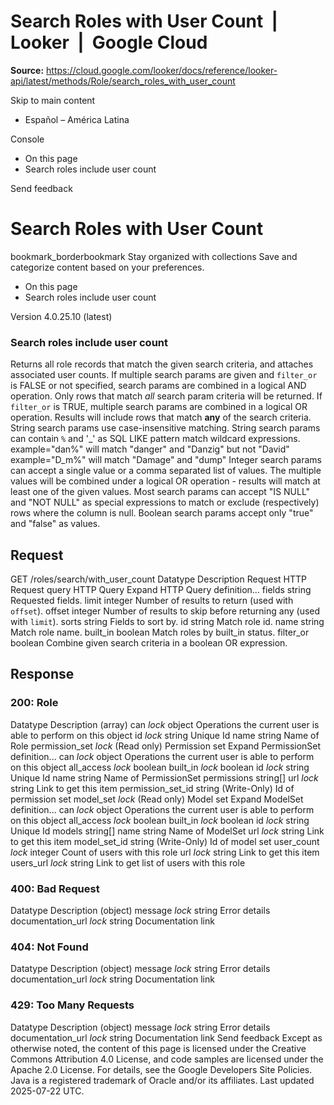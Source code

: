 # Search Roles with User Count  |  Looker  |  Google Cloud

**Source:** https://cloud.google.com/looker/docs/reference/looker-api/latest/methods/Role/search_roles_with_user_count

Skip to main content 


  * Español – América Latina

Console 
  * On this page
  * Search roles include user count




Send feedback 
#  Search Roles with User Count
bookmark_borderbookmark Stay organized with collections  Save and categorize content based on your preferences.
  * On this page
  * Search roles include user count


Version 4.0.25.10 (latest) 
### Search roles include user count
Returns all role records that match the given search criteria, and attaches associated user counts.
If multiple search params are given and `filter_or` is FALSE or not specified, search params are combined in a logical AND operation. Only rows that match _all_ search param criteria will be returned.
If `filter_or` is TRUE, multiple search params are combined in a logical OR operation. Results will include rows that match **any** of the search criteria.
String search params use case-insensitive matching. String search params can contain `%` and '_' as SQL LIKE pattern match wildcard expressions. example="dan%" will match "danger" and "Danzig" but not "David" example="D_m%" will match "Damage" and "dump"
Integer search params can accept a single value or a comma separated list of values. The multiple values will be combined under a logical OR operation - results will match at least one of the given values.
Most search params can accept "IS NULL" and "NOT NULL" as special expressions to match or exclude (respectively) rows where the column is null.
Boolean search params accept only "true" and "false" as values.
## Request
GET /roles/search/with_user_count 
Datatype
Description
Request
HTTP Request 
query
HTTP Query 
Expand HTTP Query definition... 
fields
string 
Requested fields.
limit
integer 
Number of results to return (used with `offset`).
offset
integer 
Number of results to skip before returning any (used with `limit`).
sorts
string 
Fields to sort by.
id
string 
Match role id.
name
string 
Match role name.
built_in
boolean 
Match roles by built_in status.
filter_or
boolean 
Combine given search criteria in a boolean OR expression.
## Response
### 200: Role
Datatype
Description
(array)
can
_lock_
object 
Operations the current user is able to perform on this object
id
_lock_
string 
Unique Id
name
string 
Name of Role
permission_set
_lock_
(Read only) Permission set
Expand PermissionSet definition... 
can
_lock_
object 
Operations the current user is able to perform on this object
all_access
_lock_
boolean 
built_in
_lock_
boolean 
id
_lock_
string 
Unique Id
name
string 
Name of PermissionSet
permissions
string[] 
url
_lock_
string 
Link to get this item
permission_set_id
string 
(Write-Only) Id of permission set
model_set
_lock_
(Read only) Model set
Expand ModelSet definition... 
can
_lock_
object 
Operations the current user is able to perform on this object
all_access
_lock_
boolean 
built_in
_lock_
boolean 
id
_lock_
string 
Unique Id
models
string[] 
name
string 
Name of ModelSet
url
_lock_
string 
Link to get this item
model_set_id
string 
(Write-Only) Id of model set
user_count
_lock_
integer 
Count of users with this role
url
_lock_
string 
Link to get this item
users_url
_lock_
string 
Link to get list of users with this role
### 400: Bad Request
Datatype
Description
(object)
message
_lock_
string 
Error details
documentation_url
_lock_
string 
Documentation link
### 404: Not Found
Datatype
Description
(object)
message
_lock_
string 
Error details
documentation_url
_lock_
string 
Documentation link
### 429: Too Many Requests
Datatype
Description
(object)
message
_lock_
string 
Error details
documentation_url
_lock_
string 
Documentation link
Send feedback 
Except as otherwise noted, the content of this page is licensed under the Creative Commons Attribution 4.0 License, and code samples are licensed under the Apache 2.0 License. For details, see the Google Developers Site Policies. Java is a registered trademark of Oracle and/or its affiliates.
Last updated 2025-07-22 UTC.


